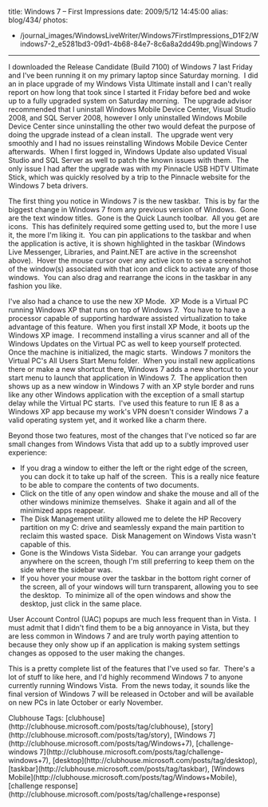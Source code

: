 title: Windows 7 – First Impressions
date: 2009/5/12 14:45:00
alias: blog/434/
photos:
- /journal_images/WindowsLiveWriter/Windows7FirstImpressions_D1F2/Windows7-2_e5281bd3-09d1-4b68-84e7-8c6a8a2dd49b.png|Windows 7
---
I downloaded the Release Candidate (Build 7100) of Windows 7 last Friday and I've been running it on my primary laptop since Saturday morning.  I did an in place upgrade of my Windows Vista Ultimate install and I can't really report on how long that took since I started it Friday before bed and woke up to a fully upgraded system on Saturday morning.  The upgrade advisor recommended that I uninstall Windows Mobile Device Center, Visual Studio 2008, and SQL Server 2008, however I only uninstalled Windows Mobile Device Center since uninstalling the other two would defeat the purpose of doing the upgrade instead of a clean install.  The upgrade went very smoothly and I had no issues reinstalling Windows Mobile Device Center afterwards.  When I first logged in, Windows Update also updated Visual Studio and SQL Server as well to patch the known issues with them.  The only issue I had after the upgrade was with my Pinnacle USB HDTV Ultimate Stick, which was quickly resolved by a trip to the Pinnacle website for the Windows 7 beta drivers.

The first thing you notice in Windows 7 is the new taskbar.  This is by far the biggest change in Windows 7 from any previous version of Windows.  Gone are the text window titles.  Gone is the Quick Launch toolbar.  All you get are icons.  This has definitely required some getting used to, but the more I use it, the more I'm liking it.  You can pin applications to the taskbar and when the application is active, it is shown highlighted in the taskbar (Windows Live Messenger, Libraries, and Paint.NET are active in the screenshot above).  Hover the mouse cursor over any active icon to see a screenshot of the window(s) associated with that icon and click to activate any of those windows.  You can also drag and rearrange the icons in the taskbar in any fashion you like.

I've also had a chance to use the new XP Mode.  XP Mode is a Virtual PC running Windows XP that runs on top of Windows 7.  You have to have a processor capable of supporting hardware assisted virtualization to take advantage of this feature.  When you first install XP Mode, it boots up the Windows XP image.  I recommend installing a virus scanner and all of the Windows Updates on the Virtual PC as well to keep yourself protected.  Once the machine is initialized, the magic starts.  Windows 7 monitors the Virtual PC's All Users Start Menu folder.  When you install new applications there or make a new shortcut there, Windows 7 adds a new shortcut to your start menu to launch that application in Windows 7.  The application then shows up as a new window in Windows 7 with an XP style border and runs like any other Windows application with the exception of a small startup delay while the Virtual PC starts.  I've used this feature to run IE 8 as a Windows XP app because my work's VPN doesn't consider Windows 7 a valid operating system yet, and it worked like a charm there.

Beyond those two features, most of the changes that I've noticed so far are small changes from Windows Vista that add up to a subtly improved user experience:

*   If you drag a window to either the left or the right edge of the screen, you can dock it to take up half of the screen.  This is a really nice feature to be able to compare the contents of two documents.
*   Click on the title of any open window and shake the mouse and all of the other windows minimize themselves.  Shake it again and all of the minimized apps reappear.
*   The Disk Management utility allowed me to delete the HP Recovery partition on my C: drive and seamlessly expand the main partition to reclaim this wasted space.  Disk Management on Windows Vista wasn't capable of this.
*   Gone is the Windows Vista Sidebar.  You can arrange your gadgets anywhere on the screen, though I'm still preferring to keep them on the side where the sidebar was.
*   If you hover your mouse over the taskbar in the bottom right corner of the screen, all of your windows will turn transparent, allowing you to see the desktop.  To minimize all of the open windows and show the desktop, just click in the same place.

User Account Control (UAC) popups are much less frequent than in Vista.  I must admit that I didn't find them to be a big annoyance in Vista, but they are less common in Windows 7 and are truly worth paying attention to because they only show up if an application is making system settings changes as opposed to the user making the changes.

This is a pretty complete list of the features that I've used so far.  There's a lot of stuff to like here, and I'd highly recommend Windows 7 to anyone currently running Windows Vista.  From the news today, it sounds like the final version of Windows 7 will be released in October and will be available on new PCs in late October or early November.

<div style="padding-bottom: 0px; margin: 0px; padding-left: 0px; padding-right: 0px; display: inline; float: none; padding-top: 0px" id="scid:0767317B-992E-4b12-91E0-4F059A8CECA8:01cdef08-fea4-4af3-b27b-f44568989c73" class="wlWriterEditableSmartContent">Clubhouse Tags: [clubhouse](http://clubhouse.microsoft.com/posts/tag/clubhouse), [story](http://clubhouse.microsoft.com/posts/tag/story), [Windows 7](http://clubhouse.microsoft.com/posts/tag/Windows+7), [challenge-windows 7](http://clubhouse.microsoft.com/posts/tag/challenge-windows+7), [desktop](http://clubhouse.microsoft.com/posts/tag/desktop), [taskbar](http://clubhouse.microsoft.com/posts/tag/taskbar), [Windows Mobile](http://clubhouse.microsoft.com/posts/tag/Windows+Mobile), [challenge response](http://clubhouse.microsoft.com/posts/tag/challenge+response)</div>